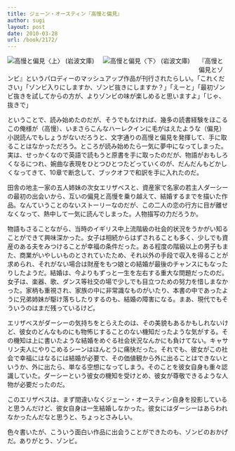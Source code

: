 ```yaml
---
title: ジェーン・オースティン『高慢と偏見』
author: sugi
layout: post
date: 2010-03-28
url: /book/2172/
---
```

<a href="http://www.amazon.co.jp/exec/obidos/ASIN/4003222210/chezsugi-22/ref=nosim/" name="amazletlink" target="_blank"><img src="http://i2.wp.com/ecx.images-amazon.com/images/I/51DA06KQ4BL._SL160_.jpg?w=660" alt="高慢と偏見〈上〉 (岩波文庫)" class="alignleft" style="float: left; margin: 0 20px 20px 0;" data-recalc-dims="1" /></a><a href="http://www.amazon.co.jp/exec/obidos/ASIN/4003222229/chezsugi-22/ref=nosim/" name="amazletlink" target="_blank"><img src="http://i0.wp.com/ecx.images-amazon.com/images/I/512MA99VDEL._SL160_.jpg?w=660" alt="高慢と偏見〈下〉 (岩波文庫)" class="alignleft" style="float: left; margin: 0 20px 20px 0;" data-recalc-dims="1" /></a>

『高慢と偏見とゾンビ』というパロディーのマッシュアップ作品が刊行されたらしい。「これください」「ゾンビ入りにしますか、ゾンビ抜きにしますか？」「えーと」「最初ゾンビ抜きを試してからの方が、よりゾンビの味が楽しめると思いますよ」「じゃ、抜きで」

ということで、読み始めたのだが、そうでもなければ、幾多の読書経験をほこるこの俺様が（高慢）、いまさらこんなハーレクインに毛がはえたような（偏見）小説読んでもしょうがないだろうと、文字通りの高慢と偏見を発揮して、手に取ることはなかっただろう。ところが読み始めたら一気に夢中になってしまった。実は、せっかくなので英語で読もうと原書を手に取ったのだが、物語がおもしろくなるにつれ、婉曲な表現をひとつひとつたどっていくのが、だんだんもどかしくなってきて、10章で断念して、ブックオフで和訳を手に入れたのだ。

田舎の地主一家の五人姉妹の次女エリザベスと、資産家で名家の若主人ダーシーの最初の出会いから、互いの偏見と高慢を乗り越えて、結婚するまでを描いた作品。なんていうことのないストーリーなのだが、この二人の恋の行方に目が離せなくなって、熱中して一気に読んでしまった。人物描写の力だろうか。

物語もさることながら、当時のイギリス中上流階級の社会的状況をうかがい知ることができて興味深かった。女子は相続からはずされることも多く、少しでも資産のある夫をみつけることが幸福の条件だった。ある程度の階級以上の男子もまた、商業がいやしいものとされていたため、それ以外の手段で収入を得ることが求められ、それがない場合は財産をもつ娘との結婚が最後のチャンスにもなったりしたようだ。結婚は、今よりもずっと一生を左右する重大な問題だったのだ。女子は、楽器、歌、ダンス等社交の場で少しでも目立つための努力を惜しまなかった。家柄も重視され、家族の中に非常識なものがいたり、本書の中であったように兄弟姉妹が駆け落ちしたりするのも、結婚の障害になる。まあ、現代でもそういうのはまだ残っているけど。

エリザベスがダーシーの気持ちをとらえたのは、その美貌もあるかもしれないけど、彼女のどんなものにも物怖じすることのない機知だったような気がする。その機知は上に書いたような結婚をめぐる社会状況なんかにも負けてない。キャサリン夫人にやりこめるシーンはほんとうに痛快だった。それでも、彼女がこの社会で幸福にはなるには結婚が必要で、その価値観から外に出ることはできないというか、外に出たら、単なる空想になってしまう。そのことを彼女自身も重々認識していた。ダーシーという彼女の機知を受けとめ、彼女が尊敬できるような人物が必要だったのだ。

このエリザベスは、まず間違いなくジェーン・オースティン自身を投影していると思うんだけど、彼女自身は一生結婚しなかった。彼女にはダーシーはあらわれなかったんだなと思うと、ちょっとさみしい。

色々書いたが、こういう面白い作品に出会うことができたのも、ゾンビのおかげだ。ありがとう、ゾンビ。

